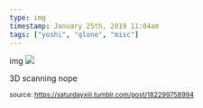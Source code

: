 ```yaml
---
type: img
timestamp: January 25th, 2019 11:04am
tags: ["yoshi", "qlone", "misc"]
---
```

img
<img src="https://saturdayxiii.github.io/media/182299758994.png"/>

3D scanning nope
 
      
      
      
      
      
  
<small>source: https://saturdayxiii.tumblr.com/post/182299758994</small>